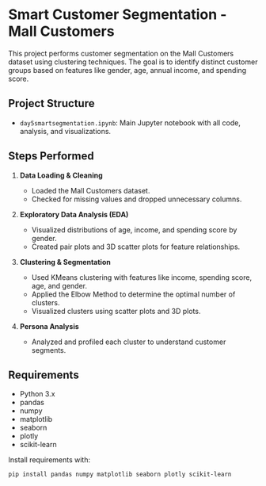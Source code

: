 # Smart Customer Segmentation - Mall Customers

This project performs customer segmentation on the Mall Customers dataset using clustering techniques. The goal is to identify distinct customer groups based on features like gender, age, annual income, and spending score.

## Project Structure

- `day5smartsegmentation.ipynb`: Main Jupyter notebook with all code, analysis, and visualizations.

## Steps Performed

1. **Data Loading & Cleaning**
   - Loaded the Mall Customers dataset.
   - Checked for missing values and dropped unnecessary columns.

2. **Exploratory Data Analysis (EDA)**
   - Visualized distributions of age, income, and spending score by gender.
   - Created pair plots and 3D scatter plots for feature relationships.

3. **Clustering & Segmentation**
   - Used KMeans clustering with features like income, spending score, age, and gender.
   - Applied the Elbow Method to determine the optimal number of clusters.
   - Visualized clusters using scatter plots and 3D plots.

4. **Persona Analysis**
   - Analyzed and profiled each cluster to understand customer segments.

## Requirements

- Python 3.x
- pandas
- numpy
- matplotlib
- seaborn
- plotly
- scikit-learn

Install requirements with:
```sh
pip install pandas numpy matplotlib seaborn plotly scikit-learn